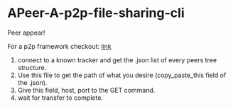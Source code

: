 # APeer-A-p2p-file-sharing-cli
Peer appear!

For a p2p framework checkout: [link](https://github.com/Aadeesh11/Network-Programming)

1) connect to a known tracker and get the .json list of every peers tree structure.
2) Use this file to get the path of what you desire (copy_paste_this field of the .json).
3) Give this field, host, port to the GET command.
4) wait for transfer to complete.
